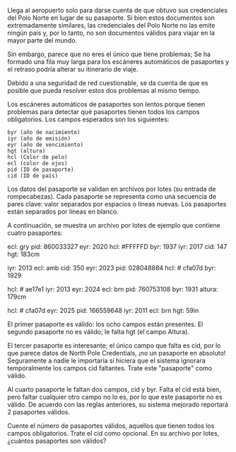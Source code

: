 Llega al aeropuerto solo para darse cuenta de que obtuvo sus credenciales del Polo Norte en lugar de su pasaporte. Si bien estos documentos son extremadamente similares, las credenciales del Polo Norte no las emite ningún país y, por lo tanto, no son documentos válidos para viajar en la mayor parte del mundo.

Sin embargo, parece que no eres el único que tiene problemas; Se ha formado una fila muy larga para los escáneres automáticos de pasaportes y el retraso podría alterar su itinerario de viaje.

Debido a una seguridad de red cuestionable, se da cuenta de que es posible que pueda resolver estos dos problemas al mismo tiempo.

Los escáneres automáticos de pasaportes son lentos porque tienen problemas para detectar qué pasaportes tienen todos los campos obligatorios. Los campos esperados son los siguientes:

    byr (año de nacimiento)
    iyr (año de emisión)
    eyr (año de vencimiento)
    hgt (altura)
    hcl (Color de pelo)
    ecl (color de ojos)
    pid (ID de pasaporte)
    cid (ID de país)

Los datos del pasaporte se validan en archivos por lotes (su entrada de rompecabezas). Cada pasaporte se representa como una secuencia de pares clave: valor separados por espacios o líneas nuevas. Los pasaportes están separados por líneas en blanco.

A continuación, se muestra un archivo por lotes de ejemplo que contiene cuatro pasaportes:

ecl: gry pid: 860033327 eyr: 2020 hcl: #FFFFFD
byr: 1937 iyr: 2017 cid: 147 hgt: 183cm

iyr: 2013 ecl: amb cid: 350 eyr: 2023 pid: 028048884
hcl: # cfa07d byr: 1929

hcl: # ae17e1 iyr: 2013
eyr: 2024
ecl: brn pid: 760753108 byr: 1931
altura: 179cm

hcl: # cfa07d eyr: 2025 pid: 166559648
iyr: 2011 ecl: brn hgt: 59in

El primer pasaporte es válido: los ocho campos están presentes. El segundo pasaporte no es válido; le falta hgt (el campo Altura).

El tercer pasaporte es interesante; el único campo que falta es cid, por lo que parece datos de North Pole Credentials, ¡no un pasaporte en absoluto! Seguramente a nadie le importaría si hiciera que el sistema ignorara temporalmente los campos cid faltantes. Trate este "pasaporte" como válido.

Al cuarto pasaporte le faltan dos campos, cid y byr. Falta el cid está bien, pero faltar cualquier otro campo no lo es, por lo que este pasaporte no es válido.
De acuerdo con las reglas anteriores, su sistema mejorado reportará 2 pasaportes válidos.

Cuente el número de pasaportes válidos, aquellos que tienen todos los campos obligatorios. Trate el cid como opcional. En su archivo por lotes, ¿cuántos pasaportes son válidos?
